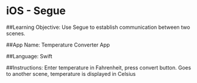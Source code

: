 # iOS - Segue
##Learning Objective:
Use Segue to establish communication between two scenes.

##App Name:
Temperature Converter App

##Language:
Swift

##Instructions:
Enter temperature in Fahrenheit, press convert button. Goes to another scene, temperature is displayed in Celsius
